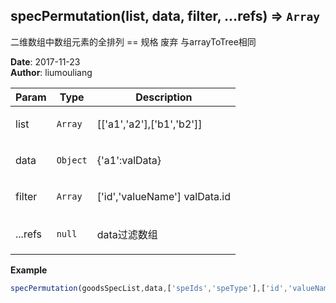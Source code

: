 ## specPermutation(list, data, filter, ...refs) ⇒ <code>Array</code>
<p>二维数组中数组元素的全排列 == 规格 废弃 与arrayToTree相同</p>

**Date**: 2017-11-23  
**Author**: liumouliang  

| Param | Type | Description |
| --- | --- | --- |
| list | <code>Array</code> | <p>[['a1','a2'],['b1','b2']]</p> |
| data | <code>Object</code> | <p>{'a1':valData}</p> |
| filter | <code>Array</code> | <p>['id','valueName'] valData.id</p> |
| ...refs | <code>null</code> | <p>data过滤数组 || ','分隔符</p> |

**Example**  
```javascript
specPermutation(goodsSpecList,data,['speIds','speType'],['id','valueName'],'+')
```

